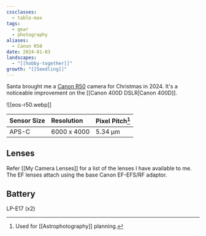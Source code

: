 ```yaml
---
cssclasses:
  - table-max
tags:
  - gear
  - photography
aliases:
  - Canon R50
date: 2024-01-03
landscapes:
  - "[[hobby-together]]"
growth: "[[Seedling]]"
---
```

Santa brought me a [Canon R50](https://www.canon.com.au/cameras/eos-r50) camera for Christmas in 2024. It's a noticeable improvement on the [[Canon 400D DSLR|Canon 400D]].

![[eos-r50.webp]]

| Sensor Size | Resolution | Pixel Pitch[^1] |
| :--- | :--- | :--- |
| APS-C | 6000 x 4000 | 5.34 µm |


## Lenses
Refer [[My Camera Lenses]] for a list of the lenses I have available to me. The EF lenses attach using the base Canon EF-EFS/RF adaptor.

## Battery
LP-E17 (x2)

[^1]: Used for [[Astrophotography]] planning.